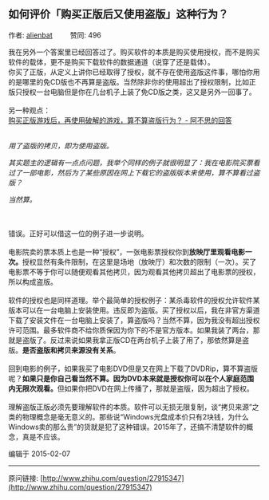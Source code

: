 ## 如何评价「购买正版后又使用盗版」这种行为？

作者: [alienbat](http://www.zhihu.com/people/alienbat)&nbsp;&nbsp;&nbsp;&nbsp;&nbsp;&nbsp;&nbsp;&nbsp; 赞同: 496


我在另外一个答案里已经回答过了。购买软件的本质是购买使用授权，而不是购买软件的载体，更不是购买下载软件的数据通道（说穿了还是载体）。<br>你买了正版，从定义上讲你已经取得了授权，就不存在使用盗版这件事，哪怕你用的是哪里的免CD版也不再算是盗版。当然除非你的使用超出了授权限制，比如正版只授权一台电脑但是你在几台机子上装了免CD版之类，这又是另外一回事了。<br><br>另一种观点：<br><a href="http://www.zhihu.com/question/25490020/answer/30873602" class="internal">购买正版游戏后，再使用破解的游戏，算不算盗版行为？ - 阿不思的回答</a><br><br><p><i>用了盗版的拷贝，即为使用盗版。</i></p><p><i>其实题主的逻辑有一点点问题，我举个同样的例子就很明显了：我在电影院买票看过了一部电影，然后为了某些原因在网上下载它的盗版版本来使用，算不算看过盗版？</i></p><p><i>当然算。</i></p><br><br>错误。正好可以借这一位的例子进一步说明。<br><br>电影院卖的票本质上也是一种“授权”，一张电影票授权你到<b>放映厅里观看电影一次。</b>授权显然有条件限制，在这里是场地（放映厅）和次数的限制（一次）。买了电影票不等于你可以随便观看其他拷贝，因为观看其他拷贝超出了电影票的授权，所以构成盗版。<br><br>软件的授权也是同样道理。举个最简单的授权例子：某杀毒软件的授权允许软件某版本可以在一台电脑上安装使用。违反即为盗版。买了授权以后，我在非官方渠道下载了安装文件在一台电脑上安装了，算盗版吗？当然不算，因为我没有超出授权许可范围。最多软件商不给你质保因为你下的不是官方版本。如果我装了两台，那就是盗版了。反过来说如果我拿正版CD在两台机子上装了用了，那依然算是盗版。<b>是否盗版和拷贝来源没有关系</b>。<br><br>回到电影的例子，如果我买了电影DVD但是又在网上下载了DVDRip，算不算盗版呢？<b>如果只是你自己看当然不算。因为DVD本来就是授权你可以在个人家庭范围内无限次观看。</b>但如果你把DVD在网上传播了，那就是盗版，因为超出了授权。<br><br>理解盗版正版必须先要理解软件的本质。软件可以无损无限复制，谈“拷贝来源”之类的物理概念是毫无意义的。那些说“Windows光盘成本价只有2块钱，为什么Windows卖的那么贵”的货就是犯了这种错误。2015年了，还搞不清楚软件的概念，真是不应该。



编辑于 2015-02-07



---
原问链接: [http://www.zhihu.com/question/27915347](http://www.zhihu.com/question/27915347)